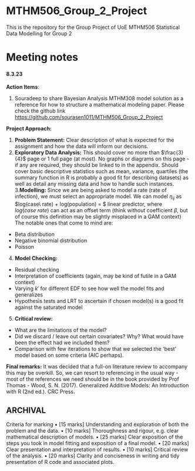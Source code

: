 # MTHM506_Group_2_Project
This is the repository for the Group Project of UoE MTHM506 Statistical Data Modelling for Group 2

# **Meeting notes**
#### 8.3.23

**Action Items**:
1. Souradeep to share Bayesian Analysis MTHM308 model solution as a reference for how to structure a mathematical modeling paper. Please check the github link <https://github.com/sourasen1011/MTHM506_Group_2_Project>

**Project Approach:**

1. **Problem Statement:** Clear description of what is expected for the assignment and how the data will inform our decisions.
2. **Exploratory Data Analysis:** This should cover no more than $\frac{3}{4}$ page or 1 full page (at most). No graphs or diagrams on this page - if any are required, they should be linked to in the appendix.
Should cover basic descriptive statistics such as mean, variance, quartiles (the summary function in R is probably a good fit for describing datasets) as well as detail any missing data and how to handle such instances.
3.**Modelling:** Since we are being asked to model a rate (rate of infection), we must select an appropriate model. We can model $\eta_{ij}$ as $log(case\ rate) + log(population) = $ linear predictor, where $log(case\ rate)$ can act as an offset term (think without coefficient $\beta$, but of course this definition may be slightly misplaced in a GAM context)
The notable ones that come to mind are:
* Beta distribution
* Negative binomial distribution
* Poisson
4. **Model Checking:**
* Residual checking
* Interpretation of coefficients (again, may be kind of futile in a GAM context)
* Varying $k'$ for different EDF to see how well the model fits and generalizes
* Hypothesis tests and LRT to ascertain if chosen model(s) is a good fit against the saturated model
5. **Critical review:**
* What are the limitations of the model?
* Did we discard / leave out certain covariates? Why? What would have been the effect had we included them?
* Comparison with few iterations to show that we selected the 'best' model based on some criteria (AIC perhaps).

**Final remarks:**
It was decided that a full-on literature review to accompany this may be overkill. So, we can resort to referencing in the usual way - most of the references we need should be in the book provided by Prof Thomas - Wood, S. N. (2017). Generalized Additive Models: An Introduction with R (2nd ed.). CRC Press.

## **ARCHIVAL**
Criteria for marking
• [15 marks] Understanding and exploration of both the problem and the data.
• [10 marks] Thoroughness and rigour, e.g. clear mathematical description of models.
• [25 marks] Clear exposition of the steps you took in model fitting and exposition of a final model.
• [20 marks] Clear presentation and interpretation of results.
• [10 marks] Critical review of the analysis.
• [20 marks] Clarity and conciseness in writing and tidy presentation of R code and associated plots.